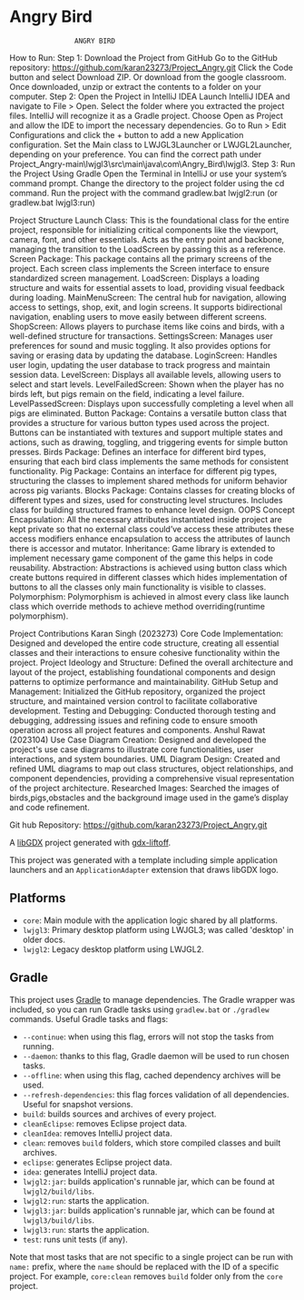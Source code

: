 # Angry Bird 
					ANGRY BIRD
How to Run:
Step 1: Download the Project from GitHub
        Go to the GitHub repository: https://github.com/karan23273/Project_Angry.git
        Click the Code button and select Download ZIP.
        Or download from the google classroom.
        Once downloaded, unzip or extract the contents to a folder on your computer.
Step 2: Open the Project in IntelliJ IDEA
        Launch IntelliJ IDEA and navigate to File > Open.
        Select the folder where you extracted the project files. IntelliJ will recognize it as a Gradle project.
        Choose Open as Project and allow the IDE to import the necessary dependencies.
        Go to Run > Edit Configurations and click the + button to add a new Application configuration.
        Set the Main class to LWJGL3Launcher or LWJGL2Launcher, depending on your preference. You can find the correct path under Project_Angry-main\lwjgl3\src\main\java\com\Angry_Bird\lwjgl3.
Step 3: Run the Project Using Gradle
        Open the Terminal in IntelliJ or use your system’s command prompt.
        Change the directory to the project folder using the cd command.
        Run the project with the command gradlew.bat lwjgl2:run (or gradlew.bat lwjgl3:run)


Project Structure
        Launch Class:
                This is the foundational class for the entire project, responsible for initializing critical components like the viewport, camera, font, and other essentials.
                Acts as the entry point and backbone, managing the transition to the LoadScreen by passing this as a reference.
        Screen Package:
                This package contains all the primary screens of the project. Each screen class implements the Screen interface to ensure standardized screen management.
                LoadScreen: Displays a loading structure and waits for essential assets to load, providing visual feedback during loading.
                MainMenuScreen: The central hub for navigation, allowing access to settings, shop, exit, and login screens. It supports bidirectional navigation, enabling users to move easily                                      between different screens.
                ShopScreen: Allows players to purchase items like coins and birds, with a well-defined structure for transactions.
                SettingsScreen: Manages user preferences for sound and music toggling. It also provides options for saving or erasing data by updating the database.
                LoginScreen: Handles user login, updating the user database to track progress and maintain session data.
                LevelScreen: Displays all available levels, allowing users to select and start levels.
                LevelFailedScreen: Shown when the player has no birds left, but pigs remain on the field, indicating a level failure.
                LevelPassedScreen: Displays upon successfully completing a level when all pigs are eliminated.
        Button Package:
                Contains a versatile button class that provides a structure for various button types used across the project.
                Buttons can be instantiated with textures and support multiple states and actions, such as drawing, toggling, and triggering events for simple button presses.
        Birds Package:
                Defines an interface for different bird types, ensuring that each bird class implements the same methods for consistent functionality.
        Pig Package:
                Contains an interface for different pig types, structuring the classes to implement shared methods for uniform behavior across pig variants.
        Blocks Package:
                Contains classes for creating blocks of different types and sizes, used for constructing level structures.
                Includes  class for building structured frames to enhance level design.
OOPS Concept
        Encapsulation: All the necessary attributes instantiated inside project are kept private so that no external class could’ve access these attributes these access modifiers enhance                                  encapsulation to access the attributes of launch there is accessor and mutator. 
        Inheritance: Game library is extended to implement necessary game component of the game this helps in code reusability.
        Abstraction: Abstractions is achieved using button class which create buttons required in different classes which hides implementation of buttons to all the classes only main functionality                      is visible to classes.
        Polymorphism: Polymorphism is achieved in almost every class like launch class which override methods to achieve method overriding(runtime polymorphism).
         

Project Contributions
        Karan Singh (2023273)
                Core Code Implementation: Designed and developed the entire code structure, creating all essential classes and their interactions to ensure cohesive functionality within the                                                  project.
                Project Ideology and Structure: Defined the overall architecture and layout of the project, establishing foundational components and design patterns to optimize performance and                                                     maintainability.
                GitHub Setup and Management: Initialized the GitHub repository, organized the project structure, and maintained version control to facilitate collaborative development.
                Testing and Debugging: Conducted thorough testing and debugging, addressing issues and refining code to ensure smooth operation across all project features and components.
        Anshul Rawat (2023104)
                Use Case Diagram Creation: Designed and developed the project's use case diagrams to illustrate core functionalities, user interactions, and system boundaries.
                UML Diagram Design: Created and refined UML diagrams to map out class structures, object relationships, and component dependencies, providing a comprehensive visual representation                                      of the project architecture.
                Researched Images: Searched the images of birds,pigs,obstacles and the background image used in the game’s display and code refinement.


Git hub Repository: https://github.com/karan23273/Project_Angry.git




A [libGDX](https://libgdx.com/) project generated with [gdx-liftoff](https://github.com/libgdx/gdx-liftoff).

This project was generated with a template including simple application launchers and an `ApplicationAdapter` extension that draws libGDX logo.

## Platforms

- `core`: Main module with the application logic shared by all platforms.
- `lwjgl3`: Primary desktop platform using LWJGL3; was called 'desktop' in older docs.
- `lwjgl2`: Legacy desktop platform using LWJGL2.

## Gradle

This project uses [Gradle](https://gradle.org/) to manage dependencies.
The Gradle wrapper was included, so you can run Gradle tasks using `gradlew.bat` or `./gradlew` commands.
Useful Gradle tasks and flags:

- `--continue`: when using this flag, errors will not stop the tasks from running.
- `--daemon`: thanks to this flag, Gradle daemon will be used to run chosen tasks.
- `--offline`: when using this flag, cached dependency archives will be used.
- `--refresh-dependencies`: this flag forces validation of all dependencies. Useful for snapshot versions.
- `build`: builds sources and archives of every project.
- `cleanEclipse`: removes Eclipse project data.
- `cleanIdea`: removes IntelliJ project data.
- `clean`: removes `build` folders, which store compiled classes and built archives.
- `eclipse`: generates Eclipse project data.
- `idea`: generates IntelliJ project data.
- `lwjgl2:jar`: builds application's runnable jar, which can be found at `lwjgl2/build/libs`.
- `lwjgl2:run`: starts the application.
- `lwjgl3:jar`: builds application's runnable jar, which can be found at `lwjgl3/build/libs`.
- `lwjgl3:run`: starts the application.
- `test`: runs unit tests (if any).

Note that most tasks that are not specific to a single project can be run with `name:` prefix, where the `name` should be replaced with the ID of a specific project.
For example, `core:clean` removes `build` folder only from the `core` project.
